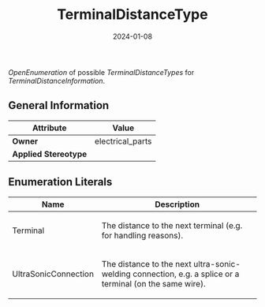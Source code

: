 ﻿---
title: TerminalDistanceType
toc: false
type: specs
date: "2024-01-08"
draft: false
specification: VEC
version: 2.1.0
documentType: "Recommendation"
elementType: Class
classes:
  - TerminalDistanceType
menu_name: vec-2.1.0
---
<p> <i>OpenEnumeration</i> of possible <i>TerminalDistanceTypes</i> for <i>TerminalDistanceInformation</i>.      </p>

## General Information

| Attribute               | Value |
|-------------------------|-------|
| **Owner**               | electrical_parts |
| **Applied Stereotype**  |   |

## Enumeration Literals
| Name          | **Description** |
|---------------|-----------------|
| Terminal | <p> The distance to the next terminal (e.g. for handling reasons).      </p> |
| UltraSonicConnection | <p> The distance to the next ultra-sonic-welding connection, e.g. a splice or a terminal (on the same wire).      </p> |
